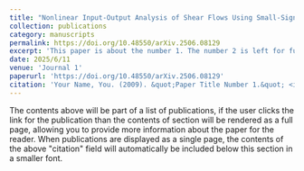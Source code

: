```yaml
---
title: "Nonlinear Input-Output Analysis of Shear Flows Using Small-Signal Finite-Gain Lp Stability"
collection: publications
category: manuscripts
permalink: https://doi.org/10.48550/arXiv.2506.08129
excerpt: 'This paper is about the number 1. The number 2 is left for future work.'
date: 2025/6/11
venue: 'Journal 1'
paperurl: 'https://doi.org/10.48550/arXiv.2506.08129'
citation: 'Your Name, You. (2009). &quot;Paper Title Number 1.&quot; <i>Journal 1</i>. 1(1).'
---
```

The contents above will be part of a list of publications, if the user clicks the link for the publication than the contents of section will be rendered as a full page, allowing you to provide more information about the paper for the reader. When publications are displayed as a single page, the contents of the above "citation" field will automatically be included below this section in a smaller font.
